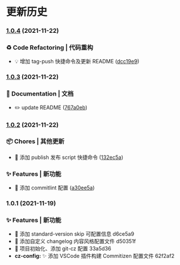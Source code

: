 # 更新历史 


### [1.0.4](https://github.com/niezicheng/changelog-standard/compare/v1.0.3...v1.0.4) (2021-11-22)


### ♻ Code Refactoring | 代码重构

* 💡 增加 tag-push 快捷命令及更新 README ([dcc19e9](https://github.com/niezicheng/changelog-standard/commit/dcc19e93bc3579375f66c1dd4b705ec9a723dfa6))

### [1.0.3](https://github.com/niezicheng/changelog-standard/compare/v1.0.2...v1.0.3) (2021-11-22)


### 📝 Documentation | 文档

* ✏️ update README ([767a0eb](https://github.com/niezicheng/changelog-standard/commit/767a0eb64a636faf979527ced5cf8223f2181b90))

### [1.0.2](https://github.com/niezicheng/changelog-standard/compare/v1.0.1...v1.0.2) (2021-11-22)


### 📦 Chores | 其他更新

* 🤖 添加 publish 发布 script 快捷命令 ([132ec5a](https://github.com/niezicheng/changelog-standard/commit/132ec5a13656ee935aea5c2fe2eec087532d06ef))


### ✨ Features | 新功能

* 🎸 添加 commitlint 配置 ([a30ee5a](https://github.com/niezicheng/changelog-standard/commit/a30ee5ae7a7858ed2a2614ae60382c4dde4ac831))

### 1.0.1 (2021-11-19)


### ✨ Features | 新功能

* 🎸 添加 standard-version skip 可配置信息 d6ce5a9
* 🎸 添加自定义 changelog 内容风格配置文件 d50351f
* 🎸 项目初始化、添加 git-cz 配置 33a5d36
* **cz-config:** ✨ 添加 VSCode 插件构建 Commitizen 配置文件 62f2af2

